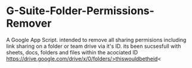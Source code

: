 # G-Suite-Folder-Permissions-Remover
A Google App Script. 
intended to remove all sharing permisions including link sharing on a folder or team drive via it's ID.
its been sucsesfull with sheets, docs, folders and files within the acociated ID
https://drive.google.com/drive/x/0/folders/>thiswouldbetheid<
